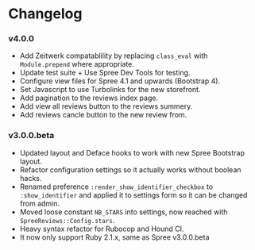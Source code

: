 # Changelog

### v4.0.0

* Add Zeitwerk compatablility by replacing `class_eval` with `Module.prepend` where appropriate.
* Update test suite + Use Spree Dev Tools for testing.
* Configure view files for Spree 4.1 and upwards (Bootstrap 4).
* Set Javascript to use Turbolinks for the new storefront.
* Add pagination to the reviews index page.
* Add view all reviews button to the reviews summery.
* Add reviews cancle button to the new review from.


### v3.0.0.beta

* Updated layout and Deface hooks to work with new Spree Bootstrap layout.
* Refactor configuration settings so it actually works without boolean hacks.
* Renamed preference `:render_show_identifier_checkbox` to `:show_identifier` and applied it to settings form so it can be changed from admin.
* Moved loose constant `NB_STARS` into settings, now reached with `SpreeReviews::Config.stars`.
* Heavy syntax refactor for Rubocop and Hound CI.
* It now only support Ruby 2.1.x, same as Spree v3.0.0.beta
